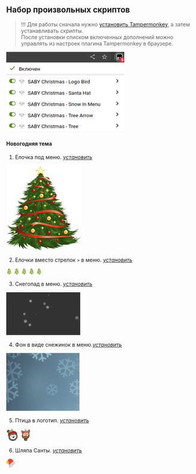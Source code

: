## Набор произвольных скриптов

> !!! Для работы сначала нужно [установить Tampermonkey](https://www.tampermonkey.net/), а затем устанавливать скрипты.<br>
> После установки списком включенных дополнений можно управлять из настроек плагина Tampermonkey в браузере.

![](src-img/tampermonkey.png)

#### Новогодняя тема

1.  Елочка под меню. _[установить](https://github.com/saby-customizer/user-script/raw/main/christmas-tree.user.js)_

![](src-img/christmas-tree-big.png)

2.  Елочки вместо стрелок `>` в меню. _[установить](https://github.com/saby-customizer/user-script/raw/main/christmas-tree-arrow.user.js)_

![](src-img/tree-16.png) ![](src-img/tree-16.png) ![](src-img/tree-16.png) ![](src-img/tree-16.png) ![](src-img/tree-16.png)

3.  Снегопад в меню. _[установить](https://github.com/saby-customizer/user-script/raw/main/christmas-snow-in-menu.user.js)_

![](src-img/snowflakes.png)

4.  Фон в виде снежинок в меню._[установить](https://github.com/saby-customizer/user-script/raw/main/christmas-big-snow-in-menu.user.js)_

![](src-img/big-snow.png)

5.  Птица в логотип. _[установить](https://github.com/saby-customizer/user-script/raw/main/christmas-logo-bird.user.js)_

![](src-img/penguin-32.png) <img src="src-img/owl-64.png" height="32px">

6.  Шляпа Санты. _[установить](https://github.com/saby-customizer/user-script/raw/main/christmas-santa-hat.user.js)_

![](src-img/santa-hat-24.png)
